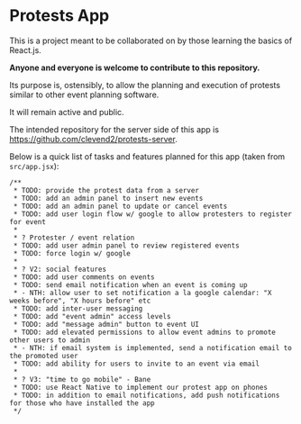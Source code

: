 # Protests App
This is a project meant to be collaborated on by those learning the basics of React.js.

**Anyone and everyone is welcome to contribute to this repository.**

Its purpose is, ostensibly, to allow the planning and execution of protests similar to other event planning software.

It will remain active and public.

The intended repository for the server side of this app is https://github.com/clevend2/protests-server.

Below is a quick list of tasks and features planned for this app (taken from `src/app.jsx`):

```
/**
 * TODO: provide the protest data from a server
 * TODO: add an admin panel to insert new events
 * TODO: add an admin panel to update or cancel events
 * TODO: add user login flow w/ google to allow protesters to register for event
 * 
 * ? Protester / event relation
 * TODO: add user admin panel to review registered events
 * TODO: force login w/ google
 * 
 * ? V2: social features
 * TODO: add user comments on events
 * TODO: send email notification when an event is coming up
 * - NTH: allow user to set notification a la google calendar: "X weeks before", "X hours before" etc 
 * TODO: add inter-user messaging
 * TODO: add "event admin" access levels
 * TODO: add "message admin" button to event UI
 * TODO: add elevated permissions to allow event admins to promote other users to admin
 * - NTH: if email system is implemented, send a notification email to the promoted user
 * TODO: add ability for users to invite to an event via email
 * 
 * ? V3: "time to go mobile" - Bane
 * TODO: use React Native to implement our protest app on phones
 * TODO: in addition to email notifications, add push notifications for those who have installed the app
 */
 ```